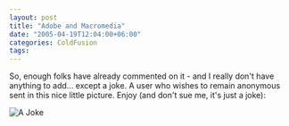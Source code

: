 ```yaml
---
layout: post
title: "Adobe and Macromedia"
date: "2005-04-19T12:04:00+06:00"
categories: ColdFusion 
tags: 
---
```


So, enough folks have already commented on it - and I really don't have anything to add... except a joke. A user who wishes to remain anonymous sent in this nice little picture. Enjoy (and don't sue me, it's just a joke):

<img src="https://static.raymondcamden.com/images/adobecfmx.jpg" alt="A Joke" title="A Joke">